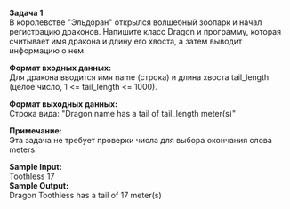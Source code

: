 **Задача 1**  
В королевстве "Эльдоран" открылся волшебный зоопарк и начал регистрацию драконов. Напишите класс Dragon и программу, которая считывает имя дракона и длину его хвоста, а затем выводит информацию о нем.

**Формат входных данных:**  
Для дракона вводится имя name (строка) и длина хвоста tail_length (целое число, 1 <= tail_length <= 1000).

**Формат выходных данных:**  
Строка вида: "Dragon name has a tail of tail_length meter(s)"

**Примечание:**  
Эта задача не требует проверки числа для выбора окончания слова meters.  

**Sample Input:**  
Toothless 17  
**Sample Output:**  
Dragon Toothless has a tail of 17 meter(s)
